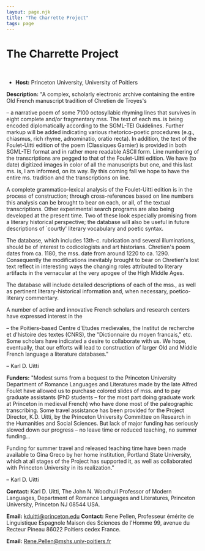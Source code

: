 ```yaml
---
layout: page.njk
title: "The Charrette Project"
tags: page
---
```

# The Charrette Project



 
 


* **Host:** Princeton University, University of Poitiers


**Description:** "A complex, scholarly electronic archive containing the entire Old French manuscript
 tradition of Chretien de Troyes's
 
 – a narrative poem of some 7100 octosyllabic rhyming lines that survives in eight
 complete and/or fragmentary mss. The text of each ms. is being encoded diplomatically
 according to the SGML-TEI Guidelines. Further markup will be added indicating various
 rhetorico-poetic procedures (e.g., chiasmus, rich rhyme, adnominatio, oratio recta).
 In addition, the text of the Foulet-Uitti edition of the poem (Classiques Garnier)
 is provided in both SGML-TEI format and in rather more readable ASCII form. Line numbering
 of the transcriptions are pegged to that of the Foulet-Uitti edition. We have (to
 date) digitized images in color of all the manuscripts but one, and this last ms.
 is, I am informed, on its way. By this coming fall we hope to have the entire ms.
 tradition and the transcriptions on line.
 
 A complete grammatico-lexical analysis of the Foulet-Uitti edition is in the process
 of construction; through cross-references based on line numbers this analysis can
 be brought to bear on each, or all, of the textual transcriptions. Other experimental
 search programs are also being developed at the present time. Two of these look especially
 promising from a literary historical perspective; the database will also be useful
 in future descriptions of `courtly' literary vocabulary and poetic syntax.
 
 The database, which includes 13th-c. rubrication and several illuminations, should
 be of interest to codicologists and art historians. Chretien's poem dates from ca.
 1180, the mss. date from around 1220 to ca. 1290. Consequently the modifications inevitably
 brought to bear on Chretien's lost text reflect in interesting ways the changing roles
 attributed to literary artifacts in the vernacular at the very apogee of the High
 Middle Ages.
 
 The database will include detailed descriptions of each of the mss., as well as pertinent
 literary-historical information and, when necessary, poetico-literary commentary.
 
 A number of active and innovative French scholars and research centers have expressed
 interest in the
 
 – the Poitiers-based Centre d'Etudes medievales, the Institut de recherche et d'histoire
 des textes (CNRS), the "Dictionnaire du moyen francais," etc. Some scholars have indicated
 a desire to collaborate with us. We hope, eventually, that our efforts will lead to
 construction of larger Old and Middle French language a literature databases."
 
 – Karl D. Uitti
 
 **Funders:** "Modest sums from a bequest to the Princeton University Department of Romance Languages
 and Literatures made by the late Alfred Foulet have allowed us to purchase colored
 slides
 of mss. and to pay graduate assistants (PhD students – for the most part doing graduate
 work at Princeton in medieval French) who have done most of the paleographic transcribing.
 Some travel assistance has been provided for the Project Director, K.D. Uitti, by
 the Princeton University
 Committee on Research in the Humanities and Social Sciences. But lack of major funding
 has seriously slowed down our progress – no leave time or reduced teaching, no summer
 funding...
 
 Funding for summer travel and released teaching time have been made available to Gina
 Greco by her home institution, Portland State University, which at all stages of the
 Project has supported it, as well as collaborated with Princeton University in its
 realization."
 
 – Karl D. Uitti
 
 **Contact:** Karl D. Uitti, The John N. Woodhull Professor of Modern Languages, Department of
 Romance Languages and Literatures, Princeton University, Princeton NJ 08544 USA.
 
 **Email:** [kduitti@princeton.edu](mailto:kduitti@princeton.edu)
**Contact:** Rene Pellen, Professeur émérite de Linguistique Espagnole Maison des Sciences de
 l'Homme 99, avenue du Recteur Pineau 86022 Poitiers cedex France.
 
 **Email:** [Rene.Pellen@mshs.univ-poitiers.fr](mailto:rene.pellen@mshs.univ-poitiers.fr)
